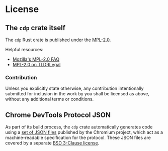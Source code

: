 # License

## The `cdp` crate itself

The `cdp` Rust crate is published under the [MPL-2.0](/LICENSE-MPL).

Helpful resources:

- [Mozilla's MPL-2.0 FAQ](https://www.mozilla.org/en-US/MPL/2.0/FAQ/)
- [MPL-2.0 on TLDRLegal](https://tldrlegal.com/license/mozilla-public-license-2.0-\(mpl-2\))

### Contribution

Unless you explicitly state otherwise, any contribution intentionally submitted
for inclusion in the work by you shall be licensed as above, without any
additional terms or conditions.

## Chrome DevTools Protocol JSON

As part of its build process, the `cdp` crate automatically generates code using a 
[set of JSON files](https://github.com/devtools-html/rust-cdp/tree/master/json) published by the
Chromium project, which act as a machine-readable specification for the protocol. These JSON files
are covered by a separate [BSD 3-Clause license](/LICENSE-CHROMIUM).
